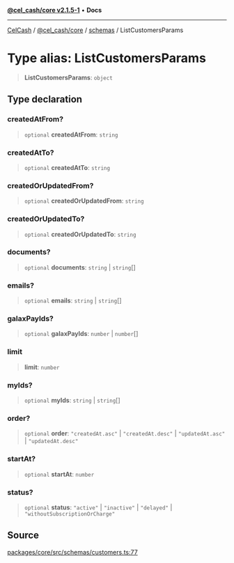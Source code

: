 [**@cel_cash/core v2.1.5-1**](../../README.md) • **Docs**

***

[CelCash](../../../../README.md) / [@cel\_cash/core](../../README.md) / [schemas](../README.md) / ListCustomersParams

# Type alias: ListCustomersParams

> **ListCustomersParams**: `object`

## Type declaration

### createdAtFrom?

> `optional` **createdAtFrom**: `string`

### createdAtTo?

> `optional` **createdAtTo**: `string`

### createdOrUpdatedFrom?

> `optional` **createdOrUpdatedFrom**: `string`

### createdOrUpdatedTo?

> `optional` **createdOrUpdatedTo**: `string`

### documents?

> `optional` **documents**: `string` \| `string`[]

### emails?

> `optional` **emails**: `string` \| `string`[]

### galaxPayIds?

> `optional` **galaxPayIds**: `number` \| `number`[]

### limit

> **limit**: `number`

### myIds?

> `optional` **myIds**: `string` \| `string`[]

### order?

> `optional` **order**: `"createdAt.asc"` \| `"createdAt.desc"` \| `"updatedAt.asc"` \| `"updatedAt.desc"`

### startAt?

> `optional` **startAt**: `number`

### status?

> `optional` **status**: `"active"` \| `"inactive"` \| `"delayed"` \| `"withoutSubscriptionOrCharge"`

## Source

[packages/core/src/schemas/customers.ts:77](https://github.com/Pyxlab/celcash/blob/9dbc7013720b05f34ded33140fbf1d827b403eea/packages/core/src/schemas/customers.ts#L77)
